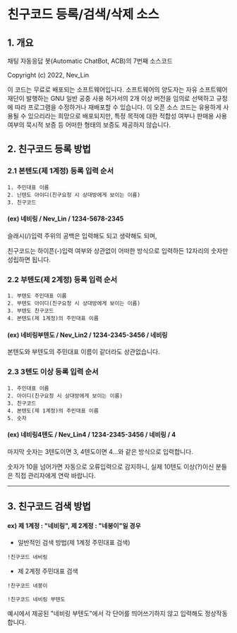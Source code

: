 친구코드 등록/검색/삭제 소스
======================

## 1. 개요
채팅 자동응답 봇(Automatic ChatBot, ACB)의 7번째 소스코드</p>
Copyright (c) 2022, Nev_Lin</p>
이 코드는 무료로 배포되는 소프트웨어입니다. 소프트웨어의 양도자는 자유 소프트웨어 재단이 발행하는 GNU 일반 공중 사용 허가서의 2개 이상 버전을 임의로 선택하고 규정에 따라 프로그램을 수정하거나 재배포할 수 있습니다. 이 오픈 소스 코드는 유용하게 사용될 수 있으리라는 희망으로 배포되지만, 특정 목적에 대한 적합성 여부나 판매용 사용 여부의 묵시적 보증 등 어떠한 형태의 보증도 제공하지 않습니다.

## 2. 친구코드 등록 방법
### 2.1 본텐도(제 1계정) 등록 입력 순서
	1. 주민대표 이름
	2. 닌텐도 아이디(친구요청 시 상대방에게 보이는 이름)
	3. 친구코드
#### (ex) 네비링 / Nev_Lin / 1234-5678-2345
  
  슬래시(/)입력 주위의 공백은 입력해도 되고 생략해도 되며,
  
  친구코드는 하이픈(-)입력 여부와 상관없이 어떠한 방식으로 입력하든 12자리의 숫자만 성립하면 됩니다.

### 2.2 부텐도(제 2계정) 등록 입력 순서
	1. 부텐도 주민대표 이름
	2. 부텐도 아이디(친구요청 시 상대방에게 보이는 이름)
	3. 부텐도 친구코드
  	4. 본텐도(제 1계정)의 주민대표 이름
#### (ex) 네비링부텐도 / Nev_Lin2 / 1234-2345-3456 / 네비링
  
  본텐도와 부텐도의 주민대표 이름이 같더라도 상관없습니다.
### 2.3 3텐도 이상 등록 입력 순서
	1. 주민대표 이름
	2. 아이디(친구요청 시 상대방에게 보이는 이름)
	3. 친구코드
  	4. 본텐도(제 1계정)의 주민대표 이름
  	5. 숫자
#### (ex) 네비링4텐도 / Nev_Lin4 / 1234-2345-3456 / 네비링 / 4

  마지막 숫자는 3텐도이면 3, 4텐도이면 4...와 같은 방식으로 입력합니다.
  
  숫자가 10을 넘어가면 자동으로 오류입력으로 감지하니, 실제 10텐도 이상(?)이신 분들은 직접 관리자에게 연락 바랍니다.
****
## 3. 친구코드 검색 방법
#### ex) 제 1계정 : "네비링", 제 2계정 : "네붕이"일 경우
* 일반적인 검색 방법(제 1계정 주민대표 검색)
```
!친구코드 네비링
```
* 제 2계정 주민대표 검색
```
!친구코드 네붕이
```
```
!친구코드 네비링 부텐도
```
예시에서 제공된 "네비링 부텐도"에서 각 단어를 띄어쓰기하지 않고 입력해도 정상작동합니다.

